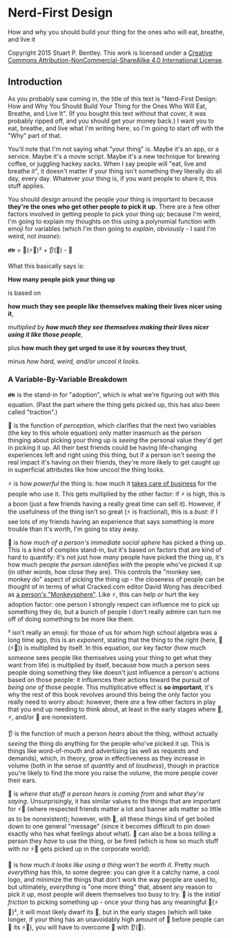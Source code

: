 # Nerd-First Design

How and why you should build your thing for the ones who will eat, breathe, and live it

Copyright 2015 Stuart P. Bentley. This work is licensed under a <a rel="license" href="http://creativecommons.org/licenses/by-nc-sa/4.0/">Creative Commons Attribution-NonCommercial-ShareAlike 4.0 International License</a>.

## Introduction

As you probably saw coming in, the title of this text is "Nerd-First Design: How and Why You Should Build Your Thing for the Ones Who Will Eat, Breathe, and Live It". (If you bought this text without that cover, it was probably ripped off, and you should get your money back.) I want you to eat, breathe, and live what I'm writing here, so I'm going to start off with the "Why" part of that.

You'll note that I'm not saying what "your thing" is. Maybe it's an app, or a service. Maybe it's a movie script. Maybe it's a new technique for brewing coffee, or juggling hackey sacks. When I say people will "eat, live and breathe it", it doesn't matter if your thing isn't something they literally do all day, every day. Whatever your thing is, if you want people to share it, this stuff applies.

You should design around the people your thing is important to because **they're the ones who get other people to pick it up**. There are a few other factors involved in getting people to pick your thing up; because I'm weird, I'm going to explain my thoughts on this using a polynomial function with emoji for variables (which I'm then going to *explain*, obviously - I said I'm weird, not *insane*):

:family: = :eyes:(:zap::monkey:)&sup2; + :ear:(:lips:) - :poop:

What this basically says is:

**How many people pick your thing up**

is based on

**how much they see people like themselves making their lives nicer using it**,

_multiplied by **how much they see themselves making their lives nicer using it like those people**_,

plus **how much they get urged to use it by sources they trust**,

minus _how hard, weird, and/or uncool it looks_.

### A Variable-By-Variable Breakdown

:family: is the stand-in for "adoption", which is what we're figuring out with this equation. (Past the part where the thing gets picked up, this has also been called "traction".)

:eyes: is the function of *perception*, which clarifies that the next two variables (the key to this whole equation) only matter inasmuch as the person thinging about picking your thing up is *seeing* the personal value they'd get in picking it up. All their best friends could be having life-changing experiences left and right using this thing, but if a person isn't *seeing* the real impact it's having on their friends, they're more likely to get caught up in superficial attributes like how uncool the thing looks.

:zap: is how *powerful* the thing is: how much it [takes care of business](http://www.elvisblog.net/2012/03/31/elvis-captain-marvel-jr-and-the-tcb-lightning-bolt/) for the people who use it. This gets multiplied by the other factor: if :zap: is high, this is a boon (just a few friends having a really great time can sell it). However, if the usefulness of the thing isn't so great (:zap: is fractional), this is a *bust*: if I see lots of my friends having an experience that says something is more trouble than it's worth, I'm going to stay away.

:monkey: is *how much of a person's immediate social sphere* has picked a thing up. This is a kind of complex stand-in, but it's based on factors that are kind of hard to quantify: it's not just how *many* people have picked the thing up, it's how much people *the person identifies with* the people who've picked it up (in other words, how close they are). This controls the "monkey see, monkey do" aspect of picking the thing up - the closeness of people can be thought of in terms of what Cracked.com editor David Wong has described as [a person's "Monkeysphere"](http://www.cracked.com/article_14990_what-monkeysphere.html). Like :zap:, this can help *or* hurt the key adoption factor: one person I strongly respect can influence me to pick up something they do, but a bunch of people I don't really admire can turn me off of doing something to be more like them.

&sup2; isn't really an emoji: for those of us for whom high school algebra was a long time ago, this is an *exponent*, stating that the thing to the right (here, :eyes:(:zap::monkey:)) is multiplied by itself. In this equation, our key factor (how much someone sees people like themselves using your thing to get what they want from life) is multiplied by itself, because how much a person sees people doing something they like doesn't just influence a person's actions based on those people: it influences their actions toward the pursuit of *being one of* those people. This multiplicative effect is **so important**, it's why the rest of this book revolves around this being the only factor you really need to worry about: however, there *are* a few other factors in play that you end up needing to think about, at least in the early stages where :eyes:, :zap:, and/or :monkey: are nonexistent.

:ear: is the function of much a person *hears* about the thing, without actually *seeing* the thing do anything for the people who've picked it up. This is things like word-of-mouth and advertising (as well as requests and demands), which, in theory, grow in effectiveness as they increase in volume (both in the sense of *quantity* and of *loudness*), though in practice you're likely to find the more you raise the volume, the more people cover their ears.

:lips: is *where that stuff a person hears is coming from* and *what they're saying*. Unsurprisingly, it has similar values to the things that are important for :zap::monkey: (where respected friends matter a lot and banner ads matter so little as to be nonexistent); however, with :lips:, all these things kind of get boiled down to one general "message" (since it becomes difficult to pin down exactly who has what feelings about what). :lips: can also be a boss *telling* a person they *have* to use the thing, or be fired (which is how so much stuff with *no* :zap::monkey: gets picked up in the corporate world).

:poop: is how much *it looks like using a thing won't be worth it*. Pretty much *everything* has this, to some degree: you can give it a catchy name, a cool logo, and minimize the things that don't work the way people are used to, but ultimately, *everything* is "one more thing" that, absent any reason to pick it up, most people will deem themselves too busy to try. :poop: is the *initial friction* to picking something up - once your thing has any meaningful :eyes:(:zap::monkey:)&sup2;, it will most likely dwarf its :poop:, but in the early stages (which will take longer, if your thing has an unavoidably high amount of :poop: before people can :eyes: its :zap::monkey:), you will have to overcome :poop: with :ear:(:lips:).
